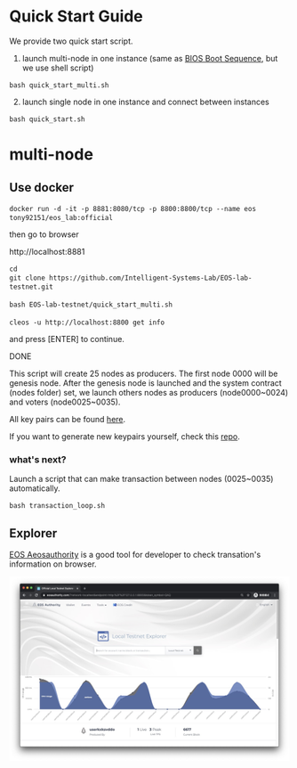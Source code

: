 # Quick Start Guide

We provide two quick start script.

1. launch multi-node in one instance (same as [BIOS Boot Sequence](https://developers.eos.io/welcome/latest/tutorials/bios-boot-sequence), but we use shell script) 

```shell=
bash quick_start_multi.sh
```

2. launch single node in one instance and connect between instances

```shell=
bash quick_start.sh
```

# multi-node

## Use docker 

```shell=
docker run -d -it -p 8881:8080/tcp -p 8800:8800/tcp --name eos tony92151/eos_lab:official
```

then go to browser

http://localhost:8881

```shell=
cd
git clone https://github.com/Intelligent-Systems-Lab/EOS-lab-testnet.git

bash EOS-lab-testnet/quick_start_multi.sh

cleos -u http://localhost:8800 get info
```
and press [ENTER] to continue.

DONE

This script will create 25 nodes as producers. The first node 0000 will be genesis node. After the genesis node is launched and the system contract (nodes folder) set, we launch others nodes as producers (node0000~0024) and voters (node0025~0035).

All key pairs can be found [here](https://github.com/Intelligent-Systems-Lab/eos-keygen/blob/master/python/account_50.txt).

If you want to generate new keypairs yourself, check this [repo](https://github.com/Intelligent-Systems-Lab/eos-keygen).

### what's next?

Launch a script that can make transaction between nodes (0025~0035) automatically.

```shell==
bash transaction_loop.sh
```

## Explorer

[EOS Aeosauthority](https://eosauthority.com/?network=localtest&endpoint=http:%2F%2F127.0.0.1:8800&token_symbol=QAQ) is a good tool for developer to check transation's information on browser.

![image](images/eosauth.jpg)
